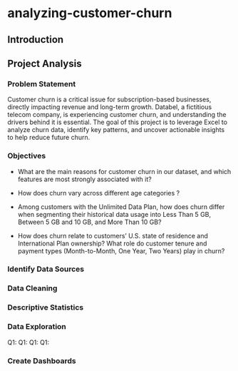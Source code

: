 # analyzing-customer-churn

## Introduction

## Project Analysis

### Problem Statement

Customer churn is a critical issue for subscription-based businesses, directly impacting revenue and long-term growth. Databel, a fictitious telecom company, is experiencing customer churn, and understanding the drivers behind it is essential. The goal of this project is to leverage Excel to analyze churn data, identify key patterns, and uncover actionable insights to help reduce future churn.

### Objectives

- What are the main reasons for customer churn in our dataset, and which features are most strongly associated with it?

- How does churn vary across different age categories ?

- Among customers with the Unlimited Data Plan, how does churn differ when segmenting their historical data usage into Less Than 5 GB, Between 5 GB and 10 GB, and More Than 10 GB?

- How does churn relate to customers’ U.S. state of residence and International Plan ownership? What role do customer tenure and payment types (Month-to-Month, One Year, Two Years) play in churn?


### Identify Data Sources

### Data Cleaning

### Descriptive Statistics

### Data Exploration

Q1:
Q1:
Q1:
Q1:

### Create Dashboards